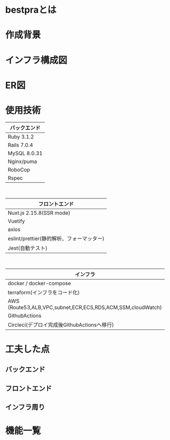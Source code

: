# bestpraとは

# 作成背景

# インフラ構成図

# ER図

# 使用技術
| バックエンド
----|
| Ruby 3.1.2 |
| Rails 7.0.4 |
| MySQL 8.0.31|
| Nginx/puma |
| RoboCop |
| Rspec |
<br />

| フロントエンド
----|
| Nuxt.js 2.15.8(SSR mode)  |
| Vuetify |
| axios |
| eslint/prettier(静的解析、フォーマッター) |
| Jest(自動テスト) |
<br />

| インフラ
----|
| docker / docker-compose  |
| terraform(インフラをコード化) |
| AWS (Route53,ALB,VPC,subnet,ECR,ECS,RDS,ACM,SSM,cloudWatch) |
| GithubActions |
| Circleci(デプロイ完成後GithubActionsへ移行) |


# 工夫した点
## バックエンド

## フロントエンド

## インフラ周り


# 機能一覧